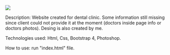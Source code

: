 ![](preview.gif)

Description: Website created for dental clinic. Some information still missing since client could not provide it at the moment (doctors inside page info or doctors photos). Desing is also created by me.

Technologies used: Html, Css, Bootstrap 4, Photoshop.

How to use: run "index.html" file.